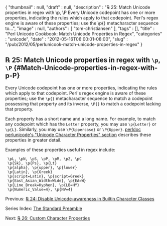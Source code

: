 {
   "thumbnail" : null,
   "draft" : null,
   "description" : "℞ 25: Match Unicode properties in regex with \\p, \\P Every Unicode codepoint has one or more properties, indicating the rules which apply to that codepoint. Perl's regex engine is aware of these properties; use the \\p{} metacharacter sequence to...",
   "image" : null,
   "authors" : [
      "tom-christiansen"
   ],
   "tags" : [],
   "title" : "Perl Unicode Cookbook: Match Unicode Properties in Regex",
   "categories" : "unicode",
   "date" : "2012-05-16T06:00:01-08:00",
   "slug" : "/pub/2012/05/perlunicook-match-unicode-properties-in-regex"
}





℞ 25: Match Unicode properties in regex with `\p`, `\P` {#Match-Unicode-properties-in-regex-with-p-P}
-------------------------------------------------------

Every Unicode codepoint has one or more properties, indicating the rules
which apply to that codepoint. Perl's regex engine is aware of these
properties; use the `\p{}` metacharacter sequence to match a codepoint
possessing that property and its inverse, `\P{}` to match a codepoint
lacking that property.

Each property has a short name and a long name. For example, to match
any codepoint which has the `Letter` property, you may use `\p{Letter}`
or `\p{L}`. Similarly, you may use `\P{Uppercase}` or `\P{Upper}`.
[perldoc perlunicode's "Unicode Character Properties"
section](http://perldoc.perl.org/perlunicode.html#Unicode-Character-Properties)
describes these properties in greater detail.

Examples of these properties useful in regex include:

     \pL, \pN, \pS, \pP, \pM, \pZ, \pC
     \p{Sk}, \p{Ps}, \p{Lt}
     \p{alpha}, \p{upper}, \p{lower}
     \p{Latin}, \p{Greek}
     \p{script=Latin}, \p{script=Greek}
     \p{East_Asian_Width=Wide}, \p{EA=W}
     \p{Line_Break=Hyphen}, \p{LB=HY}
     \p{Numeric_Value=4}, \p{NV=4}

Previous: [℞ 24: Disable Unicode-awareness in Builtin Character
Classes](/media/_pub_2012_05_perlunicook-match-unicode-properties-in-regex/perlunicook-disable-unicode-awareness-in-builtin-character-classes.html)

Series Index: [The Standard
Preamble](/media/_pub_2012_05_perlunicook-match-unicode-properties-in-regex/perlunicook-standard-preamble.html)

Next: [℞ 26: Custom Character
Properties](/media/_pub_2012_05_perlunicook-match-unicode-properties-in-regex/perlunicookbook-custom-character-properties.html)


